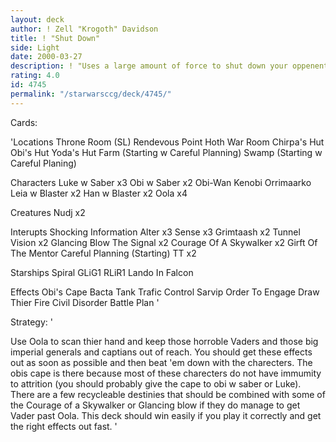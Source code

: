 ```yaml
---
layout: deck
author: ! Zell "Krogoth" Davidson
title: ! "Shut Down"
side: Light
date: 2000-03-27
description: ! "Uses a large amount of force to shut down your oppenent with Oola while minimizing the force they can activate."
rating: 4.0
id: 4745
permalink: "/starwarsccg/deck/4745/"
---
```

Cards: 

'Locations
Throne Room (SL)
Rendevous Point
Hoth War Room
Chirpa's Hut
Obi's Hut
Yoda's Hut
Farm (Starting w Careful Planning)
Swamp (Starting w Careful Planing)

Characters
Luke w Saber x3
Obi w Saber x2
Obi-Wan Kenobi
Orrimaarko
Leia w Blaster x2
Han w Blaster x2
Oola x4

Creatures
Nudj x2

Interupts
Shocking Information
Alter x3
Sense x3
Grimtaash x2
Tunnel Vision x2
Glancing Blow
The Signal x2
Courage Of A Skywalker x2
Girft Of The Mentor
Careful Planning (Starting)
TT x2

Starships
Spiral
GLiG1
RLiR1
Lando In Falcon

Effects
Obi's Cape
Bacta Tank Trafic Control
Sarvip
Order To Engage
Draw Thier Fire
Civil Disorder
Battle Plan '

Strategy: '

Use Oola to scan thier hand and keep those horroble Vaders and those big imperial generals and captians out of reach. You should get these effects out as soon as possible and then beat 'em down with the charecters. The obis cape is there because most of these charecters do not have immumity to attrition (you should probably give the cape to obi w saber or Luke). There are a few recycleable destinies that should be combined with some of the Courage of a Skywalker or Glancing blow if they do manage to get Vader past Oola. This deck should win easily if you play it correctly and get the right effects out fast.  '
